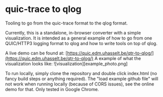 # quic-trace to qlog
Tooling to go from the quic-trace format to the qlog format.

Currently, this is a standalone, in-browser converter with a simple visualization.
It is intended as a general example of how to go from one QUIC/HTTP3 logging format to qlog and how to write tools on top of qlog. 

A live demo can be found at: [https://quic.edm.uhasselt.be/qtr-to-qlog/](https://quic.edm.uhasselt.be/qtr-to-qlog/)
A example of what the visualization looks like:
![visualization][example_photo.png]

To run locally, simply clone the repository and double click index.html (no fancy build steps or anything required).
The "load example github file" will not work when running locally (because of CORS issues), see the online demo for that.
Only tested in Google Chrome. 
